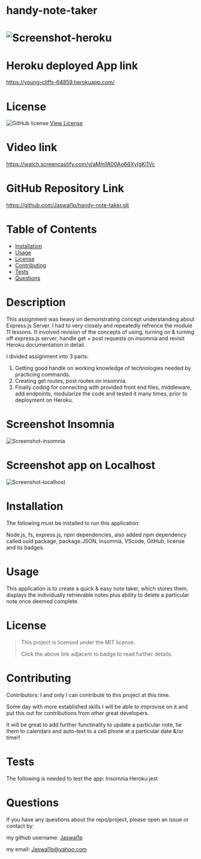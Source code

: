 # handy-note-taker

# ![Screenshot-heroku](https://user-images.githubusercontent.com/92233527/153340242-75de4e22-372d-4793-b125-480294d05b51.png)

# Heroku deployed App link
https://young-cliffs-64859.herokuapp.com/
 
# License 
![GitHub license](https://img.shields.io/badge/License-MIT-yellow.svg) 
[View License](https://opensource.org/licenses/MIT) 

# Video link
 https://watch.screencastify.com/v/aMm1A00Ao66XyIgKi1Vc
 
# GitHub Repository Link
 https://github.com/Jaswal1p/handy-note-taker.git

# Table of Contents
 * [Installation](#installation)
 * [Usage](#usage)
 * [License](#license)
 * [Contributing](#Contributing)
 * [Tests](#tests)
 * [Questions](#questions)
 
 # Description
 This assignment was heavy on demonstrating concept understanding about Express.js Server. I had to very closely and repeatedly refrence the module 11 lessons. It involved revision of the concepts of using, turning on & turning off express.js server, handle get + post requests on insomnia and revisit Heroku documentation in detail.

 I divided assignment into 3 parts:

 1. Getting good handle on working knowledge of technologies needed by practicing commands.
 2. Creating get routes, post routes on insomnia.
 3. Finally coding for connecting with provided front end files, middleware, add endpoints, modularize the code and tested it many times, prior to deployment on Heroku.
 
 # Screenshot Insomnia
 ![Screenshot-insomnia](https://user-images.githubusercontent.com/92233527/153342583-b89948eb-a4e7-4d61-a5bc-01a070042751.png)

 # Screenshot app on Localhost 
 ![Screenshot-localhost](https://user-images.githubusercontent.com/92233527/153342692-eae4128c-902e-404c-8594-6f6f30725df1.png)
 
 # Installation
  The following must be installed to run this application:
  
   Node.js, fs, express.js, npm dependencies, also added npm dependency called uuid package, package.JSON, Insomnia, VScode, GitHub, license and its badges.

 # Usage
  This application is to create a quick & easy note taker, which stores them, displays the individually retrievable notes plus ability to delete a particular note once deemed complete.

 # License 
 > This project is licensed under the MIT license.
 >
 > Click the above link adjacent to badge to read further details.
 
 # Contributing

 Contributors: I and only I can contribute to this project at this time.  
 
 Some day with more established skills I will be able to improvise on it and put this out for contributions from other great developers. 

 It will be great to add further functinality to update a particular note, tie them to calendars and auto-text to a cell phone at a particular date &/or time!!

 # Tests
 The following is needed to test the app:
 Insomnia
 Heroku
 jest

 # Questions
 If you have any questions about the repo/project, please open an issue or contact by: 
 
 my github username: [Jaswal1p](https://github.com/Jaswal1p) 
 
 my email: Jaswal1p@yahoo.com